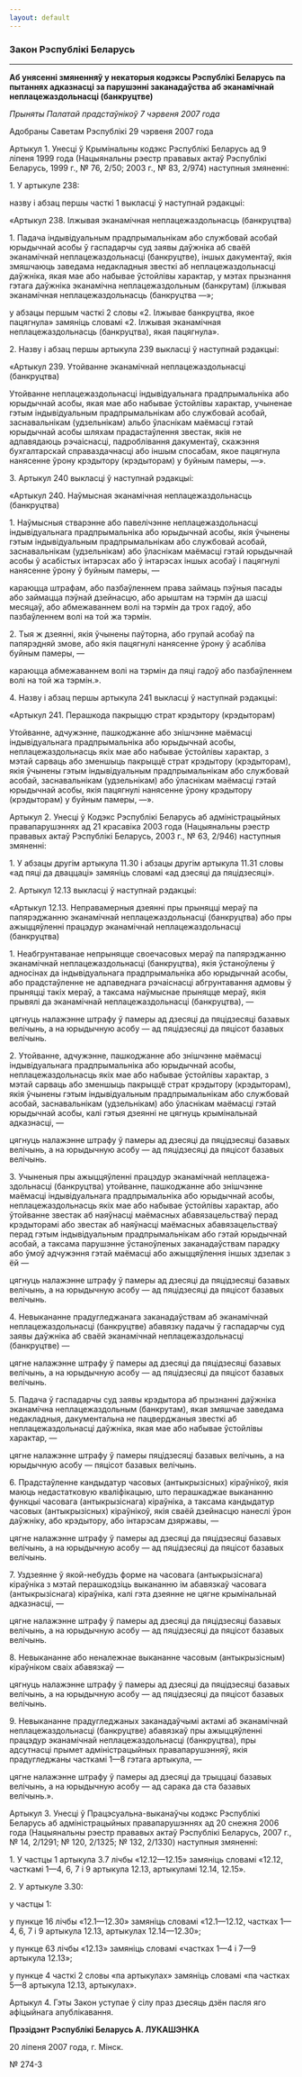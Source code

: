 ```yaml
---
layout: default
---
```


### Закон Рэспублікі Беларусь

****

<span class="underline"></span>

**Аб унясенні змяненняў у некаторыя кодэксы Рэспублікі Беларусь па
пытаннях адказнасці за парушэнні заканадаўства аб эканамічнай
неплацежаздольнасці (банкруцтве)**

*Прыняты Палатай прадстаўнікоў 7 чэрвеня 2007 года*

Адобраны Саветам Рэспублікі 29 чэрвеня 2007 года

Артыкул 1. Унесці ў Крымінальны кодэкс Рэспублікі Беларусь ад 9 ліпеня
1999 года (Нацыянальны рэестр прававых актаў Рэспублікі Беларусь, 1999
г., № 76, 2/50; 2003 г., № 83, 2/974) наступныя змяненні:

1\. У артыкуле 238:

назву і абзац першы часткі 1 выкласці ў наступнай рэдакцыі:

«Артыкул 238. Iлжывая эканамічная неплацежаздольнасць (банкруцтва)

1\. Падача індывідуальным прадпрымальнікам або службовай асобай
юрыдычнай асобы ў гаспадарчы суд заявы даўжніка аб сваёй
эканамічнай неплацежаздольнасці (банкруцтве), іншых дакументаў,
якія змяшчаюць заведама недакладныя звесткі аб неплацежаздольнасці
даўжніка, якая мае або набывае ўстойлівы характар, у мэтах прызнання
гэтага даўжніка эканамічна неплацежаздольным (банкрутам) (ілжывая
эканамічная неплацежаздольнасць (банкруцтва —»;

у абзацы першым часткі 2 словы «2. Iлжывае банкруцтва, якое пацягнула»
замяніць словамі «2. Iлжывая эканамічная неплацежаздольнасць
(банкруцтва), якая пацягнула».

2\. Назву і абзац першы артыкула 239 выкласці ў наступнай рэдакцыі:

«Артыкул 239. Утойванне эканамічнай неплацежаздольнасці (банкруцтва)

Утойванне неплацежаздольнасці індывідуальнага прадпрымальніка або
юрыдычнай асобы, якая мае або набывае ўстойлівы характар,
учыненае гэтым індывідуальным прадпрымальнікам або службовай
асобай, заснавальнікам (удзельнікам) альбо ўласнікам маёмасці гэтай
юрыдычнай асобы шляхам прадастаўлення звестак, якія не адпавядаюць
рэчаіснасці, падроблівання дакументаў, скажэння бухгалтарскай
справаздачнасці або іншым спосабам, якое пацягнула нанясенне ўрону
крэдытору (крэдыторам) у буйным памеры, —».

3\. Артыкул 240 выкласці ў наступнай рэдакцыі:

«Артыкул 240. Наўмысная эканамічная неплацежаздольнасць (банкруцтва)

1\. Наўмысныя стварэнне або павелічэнне неплацежаздольнасці
індывідуальнага прадпрымальніка або юрыдычнай асобы, якія
ўчынены гэтым індывідуальным прадпрымальнікам або службовай асобай,
заснавальнікам (удзельнікам) або ўласнікам маёмасці гэтай юрыдычнай
асобы ў асабістых інтарэсах або ў інтарэсах іншых асобаў і пацягнулі
нанясенне ўрону ў буйным памеры, —

караюцца штрафам, або пазбаўленнем права займаць пэўныя пасады або
займацца пэўнай дзейнасцю, або арыштам на тэрмін да шасці месяцаў,
або абмежаваннем волі на тэрмін да трох гадоў, або пазбаўленнем волі на
той жа тэрмін.

2\. Тыя ж дзеянні, якія ўчынены паўторна, або групай асобаў па
папярэдняй змове, або якія пацягнулі нанясенне ўрону ў
асабліва буйным памеры, —

караюцца абмежаваннем волі на тэрмін да пяці гадоў або пазбаўленнем волі
на той жа тэрмін.».

4\. Назву і абзац першы артыкула 241 выкласці ў наступнай рэдакцыі:

«Артыкул 241. Перашкода пакрыццю страт крэдытору (крэдыторам)

Утойванне, адчужэнне, пашкоджанне або знішчэнне маёмасці індывідуальнага
прадпрымальніка або юрыдычнай асобы, неплацежаздольнасць якіх мае або
набывае ўстойлівы характар, з мэтай сарваць або зменшыць пакрыццё
страт крэдытору (крэдыторам), якія ўчынены гэтым індывідуальным
прадпрымальнікам або службовай асобай, заснавальнікам (удзельнікам)
або ўласнікам маёмасці гэтай юрыдычнай асобы, якія пацягнулі нанясенне
ўрону крэдытору (крэдыторам) у буйным памеры, —».

Артыкул 2. Унесці ў Кодэкс Рэспублікі Беларусь аб адміністрацыйных
правапарушэннях ад 21 красавіка 2003 года (Нацыянальны рэестр
прававых актаў Рэспублікі Беларусь, 2003 г., № 63, 2/946) наступныя
змяненні:

1\. У абзацы другім артыкула 11.30 і абзацы другім артыкула 11.31 словы
«ад пяці да дваццаці» замяніць словамі «ад дзесяці да пяцідзесяці».

2\. Артыкул 12.13 выкласці ў наступнай рэдакцыі:

«Артыкул 12.13. Неправамерныя дзеянні пры прыняцці мераў па папярэджанню
эканамічнай неплацежаздольнасці (банкруцтва) або пры ажыццяўленні
працэдур эканамічнай неплацежаздольнасці (банкруцтва)

1\. Неабгрунтаванае непрыняцце своечасовых мераў па папярэджанню
эканамічнай неплацежаздольнасці (банкруцтва), якія ўстаноўлены ў
адносінах да індывідуальнага прадпрымальніка або юрыдычнай асобы, або
прадстаўленне не адпаведнага рэчаіснасці абгрунтавання адмовы ў
прыняцці такіх мераў, а таксама наўмыснае прыняцце мераў, якія
прывялі да эканамічнай неплацежаздольнасці (банкруцтва), —

цягнуць налажэнне штрафу ў памеры ад дзесяці да пяцідзесяці базавых
велічынь, а на юрыдычную асобу — ад пяцідзесяці да пяцісот базавых
велічынь.

2\. Утойванне, адчужэнне, пашкоджанне або знішчэнне маёмасці
індывідуальнага прадпрымальніка або юрыдычнай асобы,
неплацежаздольнасць якіх мае або набывае ўстойлівы характар, з
мэтай сарваць або зменшыць пакрыццё страт крэдытору (крэдыторам), якія
ўчынены гэтым індывідуальным прадпрымальнікам або службовай асобай,
заснавальнікам (удзельнікам) або ўласнікам маёмасці гэтай юрыдычнай
асобы, калі гэтыя дзеянні не цягнуць крымінальнай адказнасці, —

цягнуць налажэнне штрафу ў памеры ад дзесяці да пяцідзесяці базавых
велічынь, а на юрыдычную асобу — ад пяцідзесяці да пяцісот базавых
велічынь.

3\. Учыненыя пры ажыццяўленні працэдур эканамічнай неплацежа- здольнасці
(банкруцтва) утойванне, пашкоджанне або знішчэнне маёмасці
індывідуальнага прадпрымальніка або юрыдычнай асобы,
неплацежаздольнасць якіх мае або набывае ўстойлівы характар, або
ўтойванне звестак аб наяўнасці маёмасных абавязацельстваў перад
крэдыторамі або звестак аб наяўнасці маёмасных абавязацельстваў
перад гэтым індывідуальным прадпрымальнікам або гэтай юрыдычнай
асобай, а таксама парушэнне ўстаноўленых заканадаўствам парадку
або ўмоў адчужэння гэтай маёмасці або ажыццяўлення іншых здзелак з ёй
—

цягнуць налажэнне штрафу ў памеры ад дзесяці да пяцідзесяці базавых
велічынь, а на юрыдычную асобу — ад пяцідзесяці да пяцісот базавых
велічынь.

4\. Невыкананне прадугледжанага заканадаўствам аб эканамічнай
неплацежаздольнасці (банкруцтве) абавязку падачы ў гаспадарчы
суд заявы даўжніка аб сваёй эканамічнай неплацежаздольнасці (банкруцтве)
—

цягне налажэнне штрафу ў памеры ад дзесяці да пяцідзесяці базавых
велічынь, а на юрыдычную асобу — ад пяцідзесяці да пяцісот
базавых велічынь.

5\. Падача ў гаспадарчы суд заявы крэдытора аб прызнанні даўжніка
эканамічна неплацежаздольным (банкрутам), якая змяшчае заведама
недакладныя, дакументальна не пацверджаныя звесткі аб
неплацежаздольнасці даўжніка, якая мае або набывае
ўстойлівы характар, —

цягне налажэнне штрафу ў памеры пяцідзесяці базавых велічынь, а на
юрыдычную асобу — пяцісот базавых велічынь.

6\. Прадстаўленне кандыдатур часовых (антыкрызісных) кіраўнікоў, якія
маюць недастатковую кваліфікацыю, што перашкаджае выкананню функцыі
часовага (антыкрызіснага) кіраўніка, а таксама кандыдатур часовых
(антыкрызісных) кіраўнікоў, якія сваёй дзейнасцю нанеслі ўрон
даўжніку, або крэдытору, або інтарэсам дзяржавы, —

цягне налажэнне штрафу ў памеры ад дзесяці да пяцідзесяці базавых
велічынь, а на юрыдычную асобу — ад пяцідзесяці да пяцісот
базавых велічынь.

7\. Уздзеянне ў якой-небудзь форме на часовага (антыкрызіснага)
кіраўніка з мэтай перашкодзіць выкананню ім абавязкаў часовага
(антыкрызіснага) кіраўніка, калі гэта дзеянне не цягне крымінальнай
адказнасці, —

цягне налажэнне штрафу ў памеры ад дзесяці да пяцідзесяці базавых
велічынь, а на юрыдычную асобу — ад пяцідзесяці да пяцісот
базавых велічынь.

8\. Невыкананне або неналежнае выкананне часовым (антыкрызісным)
кіраўніком сваіх абавязкаў —

цягнуць налажэнне штрафу ў памеры ад дзесяці да пяцідзесяці базавых
велічынь, а на юрыдычную асобу — ад пяцідзесяці да пяцісот базавых
велічынь.

9\. Невыкананне прадугледжаных заканадаўчымі актамі аб эканамічнай
неплацежаздольнасці (банкруцтве) абавязкаў пры ажыццяўленні
працэдур эканамічнай неплацежаздольнасці (банкруцтва), пры
адсутнасці прымет адміністрацыйных правапарушэнняў, якія
прадугледжаны часткамі 1—8 гэтага артыкула, —

цягне налажэнне штрафу ў памеры ад дзесяці да трыццаці базавых велічынь,
а на юрыдычную асобу — ад сарака да ста базавых велічынь.».

Артыкул 3. Унесці ў Працэсуальна-выканаўчы кодэкс Рэспублікі Беларусь аб
адміністрацыйных правапарушэннях ад 20 снежня 2006 года (Нацыянальны
рэестр прававых актаў Рэспублікі Беларусь, 2007 г., № 14, 2/1291; №
120, 2/1325; № 132, 2/1330) наступныя змяненні:

1\. У частцы 1 артыкула 3.7 лічбы «12.12—12.15» замяніць словамі «12.12,
часткамі 1—4, 6, 7 і 9 артыкула 12.13, артыкуламі 12.14, 12.15».

2\. У артыкуле 3.30:

у частцы 1:

у пункце 16 лічбы «12.1—12.30» замяніць словамі «12.1—12.12, частках
1—4, 6, 7 і 9 артыкула 12.13, артыкулах 12.14—12.30»;

у пункце 63 лічбы «12.13» замяніць словамі «частках 1—4 і 7—9 артыкула
12.13»;

у пункце 4 часткі 2 словы «па артыкулах» замяніць словамі «па частках
5—8 артыкула 12.13, артыкулах».

Артыкул 4. Гэты Закон уступае ў сілу праз дзесяць дзён пасля яго
афіцыйнага апублікавання.

**Прэзідэнт Рэспублікі Беларусь А. ЛУКАШЭНКА**

20 ліпеня 2007 года, г. Мінск.

№ 274-З
